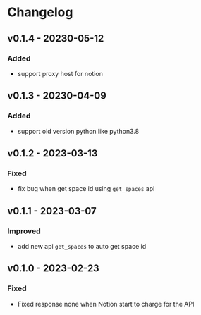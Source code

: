 # Changelog

## v0.1.4 - 20230-05-12
### Added
- support proxy host for notion


## v0.1.3 - 20230-04-09
### Added
- support old version python like python3.8

## v0.1.2 - 2023-03-13

### Fixed
- fix bug when get space id using `get_spaces` api

## v0.1.1 - 2023-03-07

### Improved
- add new api `get_spaces` to auto get space id

## v0.1.0 - 2023-02-23

### Fixed
- Fixed response none when Notion start to charge for the API
